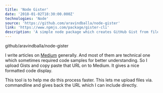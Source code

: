 ```yaml
---
title: 'Node Gister'
date: '2018-01-02T18:30:00.000Z'
technologies: 'Node'
source: 'https://github.com/aravindballa/node-gister'
link: 'https://www.npmjs.com/package/gister-cli'
description: 'A simple node package which creates GitHub Gist from files via command line.'
---
```


github/aravindballa/node-gister

I write articles on [Medium](https://medium.com/@aravindballa) generally. And most of them are technical one which sometimes required code samples
for better understanding. So I upload Gists and copy paste that URL on to Medium. It gives a nice formatted code display.

This tool is to help me do this process faster. This lets me upload files via. commandline and gives back the URL which I can include directly.
